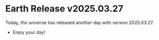 # Earth Release v2025.03.27
Today, the universe has released another day with version 2025.03.27.
- Enjoy your day!
